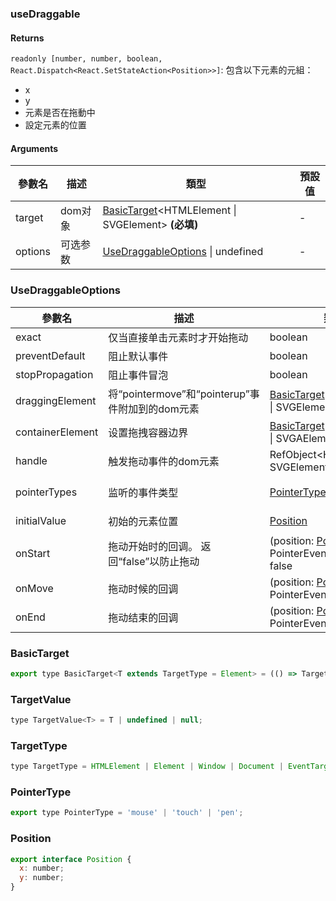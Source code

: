 ### useDraggable

#### Returns
`readonly [number, number, boolean, React.Dispatch<React.SetStateAction<Position>>]`: 包含以下元素的元組：
- x
- y
- 元素是否在拖動中
- 設定元素的位置

#### Arguments
|參數名|描述|類型|預設值|
|---|---|---|---|
|target|dom对象|[BasicTarget](#basictarget)&lt;HTMLElement \| SVGElement&gt;  **(必填)**|-|
|options|可选参数|[UseDraggableOptions](#usedraggableoptions) \| undefined |-|

### UseDraggableOptions

|參數名|描述|類型|預設值|
|---|---|---|---|
|exact|仅当直接单击元素时才开始拖动|boolean |`false`|
|preventDefault|阻止默认事件|boolean |`false`|
|stopPropagation|阻止事件冒泡|boolean |`false`|
|draggingElement|将“pointermove”和“pointerup”事件附加到的dom元素|[BasicTarget](#basictarget)&lt;HTMLElement \| SVGElement&gt; |`window`|
|containerElement|设置拖拽容器边界|[BasicTarget](#basictarget)&lt;HTMLElement \| SVGAElement&gt; |`undefined`|
|handle|触发拖动事件的dom元素|RefObject&lt;HTMLElement \| SVGElement&gt; |`target`|
|pointerTypes|监听的事件类型|[PointerType](#pointertype)[] |`['mouse', 'touch', 'pen']`|
|initialValue|初始的元素位置|[Position](#position) |`{ x: 0, y: 0 }`|
|onStart|拖动开始时的回调。 返回“false”以防止拖动|(position: [Position](#position), event: PointerEvent) => void \| false |`-`|
|onMove|拖动时候的回调|(position: [Position](#position), event: PointerEvent) => void |`-`|
|onEnd|拖动结束的回调|(position: [Position](#position), event: PointerEvent) => void |`-`|

### BasicTarget

```js
export type BasicTarget<T extends TargetType = Element> = (() => TargetValue<T>) | TargetValue<T> | MutableRefObject<TargetValue<T>>;
```

### TargetValue

```js
type TargetValue<T> = T | undefined | null;
```

### TargetType

```js
type TargetType = HTMLElement | Element | Window | Document | EventTarget;
```

### PointerType

```js
export type PointerType = 'mouse' | 'touch' | 'pen';
```

### Position

```js
export interface Position {
  x: number;
  y: number;
}
```